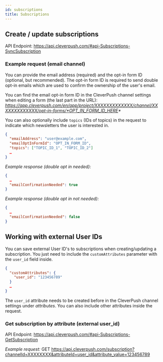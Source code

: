 ```yaml
---
id: subscriptions
title: Subscriptions
---
```


## Create / update subscriptions

API Endpoint: https://api.cleverpush.com/#api-Subscriptions-SyncSubscription


### Example request (email channel)

You can provide the email address (required) and the opt-in form ID (optional, but recommended). The opt-in form ID is required to send double opt-in emails which are used to confirm the ownership of the user's email.

You can find the email opt-in form ID in the CleverPush channel settings when editing a form (the last part in the URL):
_https://app.cleverpush.com/en/app/project/XXXXXXXXXXXXX/channel/XXXXXXXXXXXXX/opt-in-forms/*OPT_IN_FORM_ID_HERE*_

You can also optionally include `topics` (IDs of topics) in the request to indicate which newsletters the user is interested in.

```json
{
  "emailAddress": "user@example.com",
  "emailOptInFormId": "OPT_IN_FORM_ID",
  "topics": ["TOPIC_ID_1", "TOPIC_ID_2"]
  …
}
```

*Example response (double opt in needed):*
```json
{
  …
  "emailConfirmationNeeded": true
}
```

*Example response (double opt in not needed):*
```json
{
  …
  "emailConfirmationNeeded": false
}
```


## Working with external User IDs

You can save external User ID's to subscriptions when creating/updating a subscription. You just need to include the `customAttributes` parameter with the `user_id` field inside.
```json
{
  "customAttributes": {
    "user_id": "123456789"
  }
  …
}
```
The `user_id` attribute needs to be created before in the CleverPush channel settings under _attributes_. You can also include other attributes inside the request.


### Get subscription by attribute (external user_id)

API Endpoint: https://api.cleverpush.com/#api-Subscriptions-GetSubscription

*Example request:*
GET https://api.cleverpush.com/subscription?channelId=XXXXXXXX&attributeId=user_id&attribute_value=123456789
